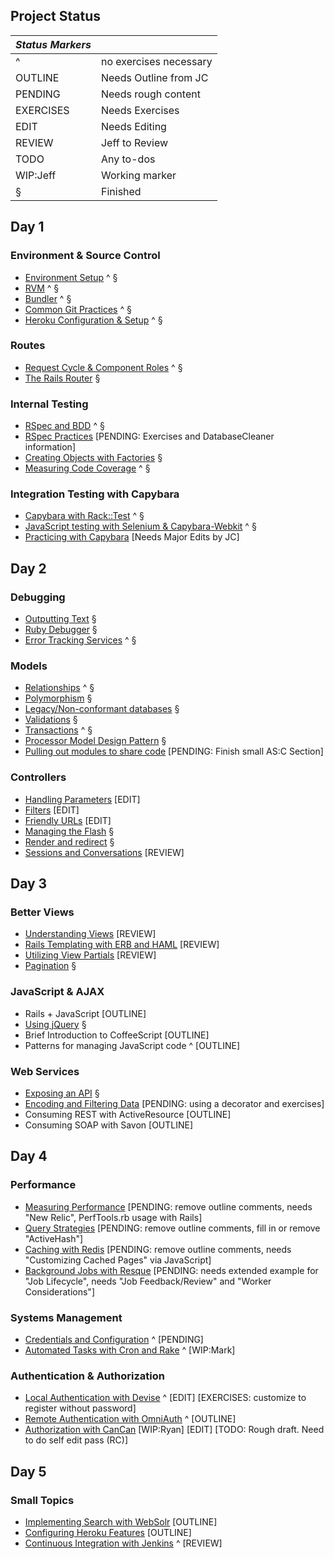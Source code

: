 ## Project Status

|         *Status Markers*          ||
| :-- | :--------------------------- |
|  ^  | no exercises necessary       |
|  OUTLINE   | Needs Outline from JC |
|  PENDING   | Needs rough content   |
|  EXERCISES | Needs Exercises       |
|  EDIT      | Needs Editing         |
|  REVIEW    | Jeff to Review        |
|  TODO      | Any to-dos            |
|  WIP:Jeff  | Working marker        |
|  §         | Finished              |

## Day 1

###	Environment & Source Control

* [Environment Setup](environment/environment.markdown) ^ §
* [RVM](environment/rvm.markdown) ^ §
* [Bundler](environment/bundler.markdown) ^ §
* [Common Git Practices](environment/git_strategy.markdown) ^ §
* [Heroku Configuration & Setup](environment/heroku.markdown) ^ §

###	Routes

* [Request Cycle & Component Roles](routes/request_cycle.markdown) ^ §
* [The Rails Router](routes/router.markdown) §

###	Internal Testing

* [RSpec and BDD](internal_testing/rspec_and_bdd.markdown) ^ §
* [RSpec Practices](internal_testing/rspec_practices.markdown) [PENDING: Exercises and DatabaseCleaner information]
* [Creating Objects with Factories](internal_testing/factories.markdown) §
* [Measuring Code Coverage](internal_testing/code_coverage.markdown) ^ §

###	Integration Testing with Capybara

* [Capybara with Rack::Test](capybara/capybara_with_rack_test.markdown) ^ §
* [JavaScript testing with Selenium & Capybara-Webkit](capybara/capybara_with_selenium_and_webkit.markdown) ^ §
* [Practicing with Capybara](capybara/capybara_practice.markdown) [Needs Major Edits by JC]

## Day 2

###	Debugging

* [Outputting Text](debugging/outputting_text.markdown) §
* [Ruby Debugger](debugging/debugger.markdown) §
* [Error Tracking Services](debugging/error_services.markdown) ^ §

###	Models

* [Relationships](models/relationships.markdown) ^ §
* [Polymorphism](models/polymorphism.markdown) §
* [Legacy/Non-conformant databases](models/legacy_databases.markdown) §
* [Validations](models/validations.markdown) §
* [Transactions](models/transactions.markdown) ^ §
* [Processor Model Design Pattern](models/processor_models.markdown) §
* [Pulling out modules to share code](models/modules.markdown) [PENDING: Finish small AS:C Section]

###	Controllers

* [Handling Parameters](controllers/parameters.markdown) [EDIT]
* [Filters](controllers/filters.markdown) [EDIT]
* [Friendly URLs](controllers/friendly-urls.markdown) [EDIT]
* [Managing the Flash](controllers/flash.markdown) §
* [Render and redirect](controllers/render_and_redirect.markdown) §
* [Sessions and Conversations](controllers/sessions_and_conversations.markdown) [REVIEW]

## Day 3

###	Better Views

* [Understanding Views](better_views/understanding_views.markdown) [REVIEW]
* [Rails Templating with ERB and HAML](better_views/erb_and_haml.markdown) [REVIEW]
* [Utilizing View Partials](better_views/view_partials.markdown) [REVIEW]
* [Pagination](better_views/pagination.markdown) §

###	JavaScript & AJAX

* Rails + JavaScript [OUTLINE]
* [Using jQuery](javascript/jquery.markdown) §
* Brief Introduction to CoffeeScript [OUTLINE]
* Patterns for managing JavaScript code ^ [OUTLINE]

###	Web Services

* [Exposing an API](web_services/api.markdown) §
* [Encoding and Filtering Data](web_services/encoding_and_filtering.markdown) [PENDING: using a decorator and exercises]
* Consuming REST with ActiveResource [OUTLINE]
* Consuming SOAP with Savon [OUTLINE]

## Day 4

### Performance

* [Measuring Performance](performance/measuring.markdown) [PENDING: remove outline comments, needs "New Relic", PerfTools.rb usage with Rails]
* [Query Strategies](performance/queries.markdown) [PENDING: remove outline comments, fill in or remove "ActiveHash"]
* [Caching with Redis](performance/caching.markdown) [PENDING: remove outline comments, needs "Customizing Cached Pages" via JavaScript]
* [Background Jobs with Resque](performance/background_jobs.markdown) [PENDING: needs extended example for "Job Lifecycle", needs "Job Feedback/Review" and "Worker Considerations"]

### Systems Management

* [Credentials and Configuration](systems/credentials_and_configuration.markdown) ^ [PENDING]
* [Automated Tasks with Cron and Rake](systems/automation.markdown) ^ [WIP:Mark]

### Authentication & Authorization

* [Local Authentication with Devise](auth/local_authentication.markdown) ^ [EDIT] [EXERCISES: customize to register without password]
* [Remote Authentication with OmniAuth](auth/remote_authentication.markdown) ^ [OUTLINE]
* [Authorization with CanCan](auth/authorization.markdown) [WIP:Ryan] [EDIT] [TODO: Rough draft. Need to do self edit pass (RC)]

## Day 5

###	Small Topics

* [Implementing Search with WebSolr](topics/search.markdown) [OUTLINE]
* [Configuring Heroku Features](topics/heroku.markdown) [OUTLINE]
* [Continuous Integration with Jenkins](topics/continuous_integration.markdown) ^ [REVIEW]
